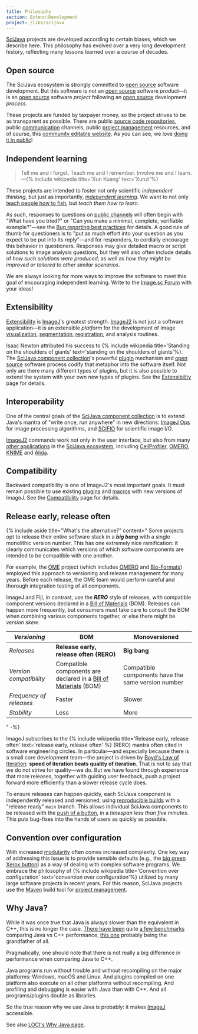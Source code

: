 ```yaml
---
title: Philosophy
section: Extend:Development
project: /libs/scijava
---
```


[SciJava](/libs/scijava) projects are developed according to certain biases, which we describe here. This philosophy has evolved over a very long development history, reflecting many lessons learned over a course of decades.

## Open source

The SciJava ecosystem is strongly committed to [open source](/licensing/open-source) software development. But this software is not an [open source](/licensing/open-source) software *product*—it is an [open source](/licensing/open-source) software *project* following an [open source](/licensing/open-source) development *process*.

These projects are funded by taxpayer money, so the project strives to be as transparent as possible. There are public [source code repositories](/develop/source), public [communication](/discuss/#ways-to-get-help) channels, public [project management](/develop/project-management) resources, and of course, this [community editable website](/editing). As you can see, we love [doing it in public](http://blog.codinghorror.com/how-to-stop-sucking-and-be-awesome-instead/)!

## Independent learning

> Tell me and I forget. Teach me and I remember. Involve me and I learn. —{% include wikipedia title='Xun Kuang' text='Xunzi'%}

These projects are intended to foster not only scientific *independent thinking*, but just as importantly, *[independent learning](http://conference.imagej.net/2015/pariksheet-nanda/transcript.pdf)*. We want to not only [teach people how to fish](https://en.wiktionary.org/wiki/give_a_man_a_fish_and_you_feed_him_for_a_day;_teach_a_man_to_fish_and_you_feed_him_for_a_lifetime), but *teach them how to learn*.

As such, responses to questions on [public channels](/discuss/#ways-to-get-help) will often begin with "What have you tried?" or "Can you make a minimal, complete, verifiable example?"—see the [Bug reporting best practices](/discuss/bugs#bug-reporting-best-practices) for details. A good rule of thumb for questioners is to "put as much effort into your question as you expect to be put into its reply"—and for responders, to cordially encourage this behavior in questioners. Responses may give detailed macro or script solutions to image analysis questions, but they will also often include details of *how such solutions were produced*, as well as *how they might be improved or tailored to other similar scenarios*.

We are always looking for more ways to improve the software to meet this goal of encouraging independent learning. Write to the [Image.sc Forum](/discuss) with your ideas!

## Extensibility

[Extensibility](/develop/architecture#extensibility) is [ImageJ](/software/imagej)'s greatest strength. [ImageJ2](/software/imagej2) is not just a software application—it is an extensible *platform* for the development of image [visualization](/imaging/visualization), [segmentation](/imaging/segmentation), [registration](/imaging/registration), and analysis routines.

Isaac Newton attributed his success to {% include wikipedia title='Standing on the shoulders of giants' text='standing on the shoulders of giants'%}. The [SciJava component collection](/develop/architecture)'s powerful [plugin](/plugins) mechanism and [open source](/licensing/open-source) software process codify that metaphor into the software itself. Not only are there many different types of plugins, but it is also possible to extend the system with your own new types of plugins. See the [Extensibility](/develop/architecture#extensibility) page for details.

## Interoperability

One of the central goals of the [SciJava component collection](/develop/architecture) is to extend Java's mantra of "write once, run anywhere" in new directions: [ImageJ Ops](/libs/imagej-ops) for image processing algorithms, and [SCIFIO](/libs/scifio) for scientific image I/O.

[ImageJ2](/software/imagej2) commands work not only in the user interface, but also from many [other applications](/software) in the [SciJava ecosystem](SciJava), including [CellProfiler](/software/cellprofiler), [OMERO](/software/omero), [KNIME](/software/knime) and [Alida](/software/alida).

## Compatibility

Backward compatibility is one of ImageJ2's most important goals. It must remain possible to use existing [plugins](/plugins) and [macros](/scripting/macro) with new versions of ImageJ. See the [Compatibility](/libs/imagej-legacy) page for details.

## Release early, release often

{% include aside title="What's the alternative?" content="
Some projects opt to release their entire software stack in a ***big bang*** with a single monolithic version number. This has one extremely nice ramification: it clearly communicates which versions of which software components are intended to be compatible with one another.

For example, the [OME](/software/omero) project (which includes [OMERO](/software/omero) and [Bio-Formats](/formats/bio-formats)) employed this approach to versioning and release management for many years. Before each release, the OME team would perform careful and thorough integration testing of all components.

ImageJ and Fiji, in contrast, use the ***RERO*** style of releases, with compatible component versions declared in a [Bill of Materials](/develop/architecture#bill-of-materials) (BOM). Releases can happen more frequently, but consumers must take care to consult the BOM when combining various components together, or else there might be *version skew*.

| *Versioning*            | **BOM**                                                                                                    | **Monoversioned**                                  |
|-------------------------|------------------------------------------------------------------------------------------------------------|----------------------------------------------------|
| *Releases*              | **Release early, release often (RERO)**                                                                    | **Big bang**                                       |
| *Version compatibility* | Compatible components are declared in a [Bill of Materials](/develop/architecture#bill-of-materials) (BOM) | Compatible components have the same version number |
| *Frequency of releases* | Faster                                                                                                     | Slower                                             |
| *Stability*             | Less                                                                                                       | More                                               |
" -%}

ImageJ subscribes to the {% include wikipedia title='Release early, release often' text='release early, release often' %} (RERO) mantra often cited in software engineering circles. In particular—and especially because there is a small core development team—the project is driven by [Boyd's Law of Iteration](http://blog.codinghorror.com/boyds-law-of-iteration/): **speed of iteration beats quality of iteration**. That is not to say that we do not strive for quality—we do. But we have found through experience that more releases, together with guiding user feedback, push a project forward more efficiently than a slower release cycle does.

To ensure releases can happen quickly, each SciJava component is independently released and versioned, using [reproducible builds](/develop/architecture#reproducible-builds) with a "release ready" `main` branch. This allows individual SciJava components to be released with the [push of a button](/develop/ci), in a *timespan less than five minutes*. This puts bug-fixes into the hands of users as quickly as possible.

## Convention over configuration

With increased [modularity](/develop/architecture#modularity) often comes increased complexity. One key way of addressing this issue is to provide sensible defaults (e.g., the [big green Xerox button](http://athinkingperson.com/2010/06/02/where-the-big-green-copier-button-came-from/)) as a way of dealing with complex software programs. We embrace the philosophy of {% include wikipedia title='Convention over configuration' text='convention over configuration'%} utilized by many large software projects in recent years. For this reason, SciJava projects use the [Maven](/develop/maven) build tool for [project management](/develop/project-management).

## Why Java?

While it was once true that Java is always slower than the equivalent in C++, this is no longer the case. [There have been](http://paulbuchheit.blogspot.com/2007/06/java-is-faster-than-c.html) quite [a few benchmarks](http://vanillajava.blogspot.com/2011/08/java-can-be-significantly-faster-than-c.html) comparing Java vs C++ performance, [this one](http://keithlea.com/javabench/) probably being the grandfather of all.

Pragmatically, one should note that there is not really a big difference in performance when comparing Java to C++.

Java programs run without trouble and without recompiling on the major platforms: Windows, macOS and Linux. And plugins compiled on one platform also execute on all other platforms without recompiling. And profiling and debugging is easier with Java than with C++. And all programs/plugins double as libraries.

So the true reason why we use Java is probably: it makes [ImageJ](/software/imagej) accessible.

See also [LOCI's Why Java page](https://uw-loci.github.io/why-java).
